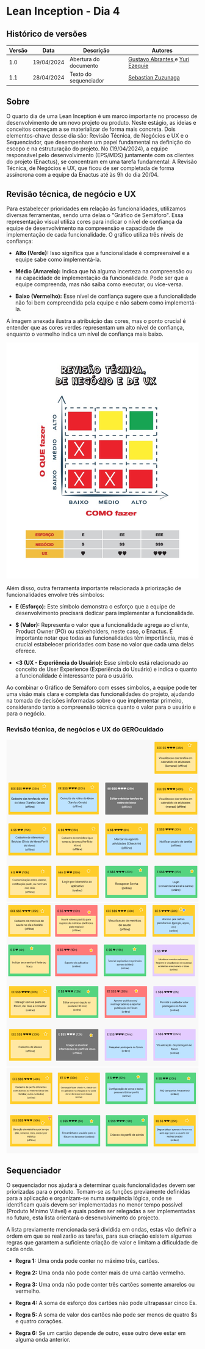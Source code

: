 # Lean Inception - Dia 4

## Histórico de versões

| Versão | Data       | Descrição | Autores |
| ------ | ---------- | --------- | ------- |
| 1.0    | 19/04/2024 | Abertura do documento | [Gustavo Abrantes ](https://github.com/GustaaSZ) e [Yuri Ezequie ](https://github.com/Yuri57Ezequiel)|
| 1.1    | 28/04/2024 | Texto do sequenciador | [Sebastian Zuzunaga](https://github.com/sebazac332)|

## Sobre

O quarto dia de uma Lean Inception é um marco importante no processo de desenvolvimento de um novo projeto ou produto. Neste estágio, as ideias e conceitos começam a se materializar de forma mais concreta. Dois elementos-chave desse dia são: Revisão Técnica, de Negócios e UX e o Sequenciador, que desempenham um papel fundamental na definição do escopo e na estruturação do projeto. No (19/04/2024), a equipe responsável pelo desenvolvimento (EPS/MDS) juntamente com os clientes do projeto (Enactus), se concentram em uma tarefa fundamental: A Revisão Técnica, de Negócios e UX, que ficou de ser completada de forma assíncrona com a equipe da Enactus até às 9h do dia 20/04.
<!-- e o Canvas MVP -->

## Revisão técnica, de negócio e UX
Para estabelecer prioridades em relação às funcionalidades, utilizamos diversas ferramentas, sendo uma delas o "Gráfico de Semáforo". Essa representação visual utiliza cores para indicar o nível de confiança da equipe de desenvolvimento na compreensão e capacidade de implementação de cada funcionalidade. O gráfico utiliza três níveis de confiança:

* **Alto (Verde):** Isso significa que a funcionalidade é compreensível e a equipe sabe como implementá-la.

* **Médio (Amarelo):** Indica que há alguma incerteza na compreensão ou na capacidade de implementação da funcionalidade. Pode ser que a equipe compreenda, mas não saiba como executar, ou vice-versa.

* **Baixo (Vermelho):** Esse nível de confiança sugere que a funcionalidade não foi bem compreendida pela equipe e não sabem como implementá-la.

A imagem anexada ilustra a atribuição das cores, mas o ponto crucial é entender que as cores verdes representam um alto nível de confiança, enquanto o vermelho indica um nível de confiança mais baixo.

![Revisão Técnica](../assets/revisao_tecnica.png)

Além disso, outra ferramenta importante relacionada à priorização de funcionalidades envolve três símbolos:

* **E (Esforço):** Este símbolo demonstra o esforço que a equipe de desenvolvimento precisará dedicar para implementar a funcionalidade.

* **$ (Valor):** Representa o valor que a funcionalidade agrega ao cliente, Product Owner (PO) ou stakeholders, neste caso, o Enactus. É importante notar que todas as funcionalidades têm importância, mas é crucial estabelecer prioridades com base no valor que cada uma delas oferece.

* **<3 (UX - Experiência do Usuário):** Esse símbolo está relacionado ao conceito de User Experience (Experiência do Usuário) e indica o quanto a funcionalidade é interessante para o usuário.

Ao combinar o Gráfico de Semáforo com esses símbolos, a equipe pode ter uma visão mais clara e completa das funcionalidades do projeto, ajudando na tomada de decisões informadas sobre o que implementar primeiro, considerando tanto a compreensão técnica quanto o valor para o usuário e para o negócio.

### Revisão técnica, de negócios e UX do GEROcuidado
![Revisão Técnica 1](../assets/RevisaoT_1.PNG)
![Revisão Técnica 2](../assets/RevisaoT_2.PNG)
![Revisão Técnica 3](../assets/RevisaoT_3.PNG)

## Sequenciador
O sequenciador nos ajudará a determinar quais funcionalidades devem ser priorizadas para o produto. Tomam-se as funções previamente definidas para a aplicação e organizam-se numa sequência lógica, onde se identificam quais devem ser implementadas no menor tempo possível (Produto Mínimo Viável) e quais podem ser relegadas a ser implementadas no futuro, esta lista orientará o desenvolvimento do projecto.

A lista previamente mencionada será dividida em ondas, estas vão definir a ordem em que se realizarão as tarefas, para sua criação existem algumas regras que garantem a suficiente criação de valor e limitam a dificuldade de cada onda. 

* **Regra 1:** Uma onda pode conter no máximo três, cartões.

* **Regra 2:** Uma onda não pode conter mais de uma cartão vermelho.

* **Regra 3:** Uma onda não pode conter três cartões somente amarelos ou vermelho.

* **Regra 4:** A soma de esforço dos cartões não pode ultrapassar cinco Es.

* **Regra 5:** A soma de valor dos cartões não pode ser menos de quatro $s e quatro corações.

* **Regra 6:** Se um cartão depende de outro, esse outro deve estar em alguma onda anterior.